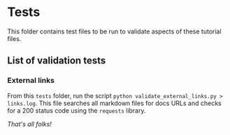 # Tests

This folder contains test files to be run to validate aspects of these tutorial files.

## List of validation tests

### External links

From this `tests` folder, run the script `python validate_external_links.py > links.log`.  This file searches all markdown files for docs URLs and checks for a 200 status code using the `requests` library.

*That's all folks!*
